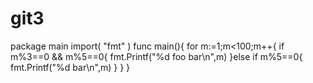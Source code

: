 # git3
package main
import(
	"fmt"
)
func main(){
	for m:=1;m<100;m++{
		if m%3==0 && m%5==0{
			fmt.Printf("%d foo bar\n",m)
		}else if m%5==0{
			fmt.Printf("%d bar\n",m)
		}
	}
}